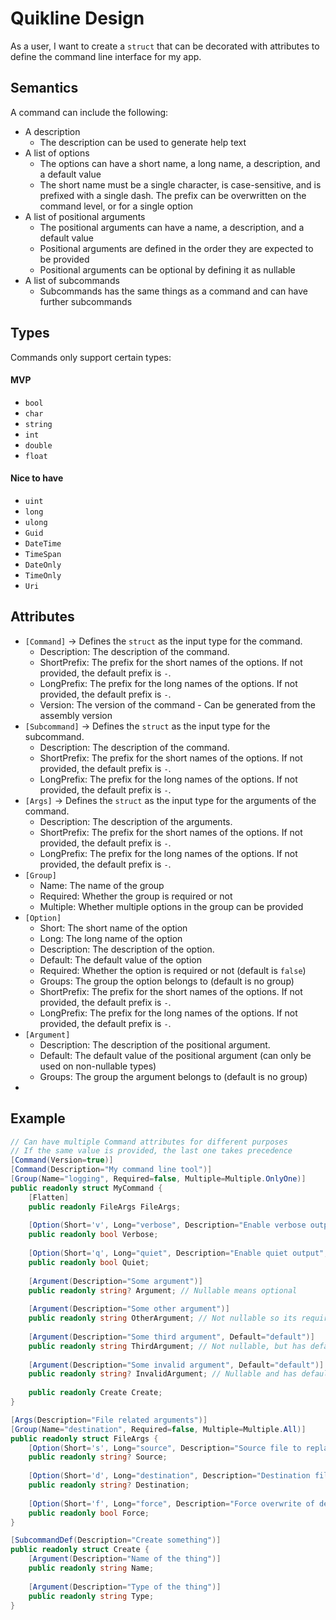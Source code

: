 # Quikline Design

As a user, I want to create a `struct` that can be decorated with attributes to 
define the command line interface for my app.

## Semantics

A command can include the following:
- A description
  - The description can be used to generate help text
- A list of options
  - The options can have a short name, a long name, a description, and a default value
  - The short name must be a single character, is case-sensitive, and is prefixed with a single 
    dash. The prefix can be overwritten on the command level, or for a single option
- A list of positional arguments
  - The positional arguments can have a name, a description, and a default value
  - Positional arguments are defined in the order they are expected to be provided
  - Positional arguments can be optional by defining it as nullable
- A list of subcommands
  - Subcommands has the same things as a command and can have further subcommands

## Types

Commands only support certain types:

#### MVP
- `bool`
- `char`
- `string`
- `int`
- `double`
- `float`

#### Nice to have
- `uint`
- `long`
- `ulong`
- `Guid`
- `DateTime`
- `TimeSpan`
- `DateOnly`
- `TimeOnly`
- `Uri`

## Attributes

- `[Command]` -> Defines the `struct` as the input type for the command.
  - Description: The description of the command.
  - ShortPrefix: The prefix for the short names of the options. If not provided, the default prefix 
    is `-`.
  - LongPrefix: The prefix for the long names of the options. If not provided, the default prefix 
    is `-`.
  - Version: The version of the command - Can be generated from the assembly version
- `[Subcommand]` -> Defines the `struct` as the input type for the subcommand.
  - Description: The description of the command.
  - ShortPrefix: The prefix for the short names of the options. If not provided, the default prefix
    is `-`.
  - LongPrefix: The prefix for the long names of the options. If not provided, the default prefix
    is `-`.
- `[Args]` -> Defines the `struct` as the input type for the arguments of the command.
  - Description: The description of the arguments.
  - ShortPrefix: The prefix for the short names of the options. If not provided, the default prefix
    is `-`.
  - LongPrefix: The prefix for the long names of the options. If not provided, the default prefix
    is `-`.
- `[Group]`
  - Name: The name of the group
  - Required: Whether the group is required or not
  - Multiple: Whether multiple options in the group can be provided
- `[Option]`
  - Short: The short name of the option
  - Long: The long name of the option
  - Description: The description of the option.
  - Default: The default value of the option
  - Required: Whether the option is required or not (default is `false`)
  - Groups: The group the option belongs to (default is no group)
  - ShortPrefix: The prefix for the short names of the options. If not provided, the default prefix
    is `-`.
  - LongPrefix: The prefix for the long names of the options. If not provided, the default prefix
    is `-`.
- `[Argument]`
  - Description: The description of the positional argument.
  - Default: The default value of the positional argument (can only be used on non-nullable types)
  - Groups: The group the argument belongs to (default is no group)
- 

## Example

```csharp
// Can have multiple Command attributes for different purposes
// If the same value is provided, the last one takes precedence
[Command(Version=true)]
[Command(Description="My command line tool")]
[Group(Name="logging", Required=false, Multiple=Multiple.OnlyOne)]
public readonly struct MyCommand {
    [Flatten]
    public readonly FileArgs FileArgs;
    
    [Option(Short='v', Long="verbose", Description="Enable verbose output", Groups=["logging"])]
    public readonly bool Verbose;
    
    [Option(Short='q', Long="quiet", Description="Enable quiet output", Groups=["logging"])]
    public readonly bool Quiet;
    
    [Argument(Description="Some argument")]
    public readonly string? Argument; // Nullable means optional
    
    [Argument(Description="Some other argument")]
    public readonly string OtherArgument; // Not nullable so its required
    
    [Argument(Description="Some third argument", Default="default")]
    public readonly string ThirdArgument; // Not nullable, but has default so its optional
    
    [Argument(Description="Some invalid argument", Default="default")]
    public readonly string? InvalidArgument; // Nullable and has default which is not allowed
    
    public readonly Create Create;
}

[Args(Description="File related arguments")]
[Group(Name="destination", Required=false, Multiple=Multiple.All)]
public readonly struct FileArgs {
    [Option(Short='s', Long="source", Description="Source file to replace stdin")]
    public readonly string? Source;
    
    [Option(Short='d', Long="destination", Description="Destination file to replace stdout")]
    public readonly string? Destination;
    
    [Option(Short='f', Long="force", Description="Force overwrite of destination file")]
    public readonly bool Force;
}

[SubcommandDef(Description="Create something")]
public readonly struct Create {
    [Argument(Description="Name of the thing")]
    public readonly string Name;
    
    [Argument(Description="Type of the thing")]
    public readonly string Type;
}
```
